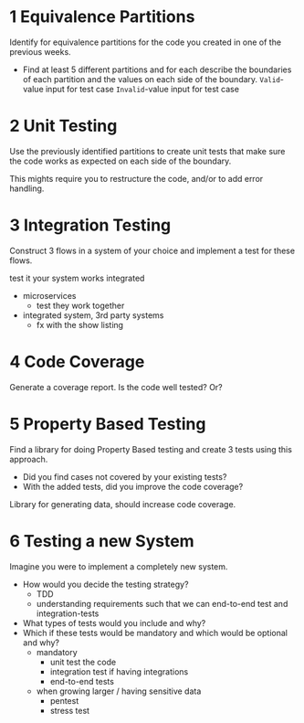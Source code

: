 # 1 Equivalence Partitions
Identify for equivalence partitions for the code you created in one of the previous weeks.

- Find at least 5 different partitions and for each describe the boundaries of each partition and the values on each side of the boundary.
`Valid`-value input for test case
`Invalid`-value input for test case
# 2 Unit Testing
Use the previously identified partitions to create unit tests that make sure the code works as expected on each side of the boundary.

This mights require you to restructure the code, and/or to add error handling.

# 3 Integration Testing
Construct 3 flows in a system of your choice and implement a test for these flows.

test it your system works integrated

- microservices
	- test they work together
- integrated system, 3rd party systems
	- fx with the show listing
# 4 Code Coverage
Generate a coverage report. Is the code well tested? Or?


# 5 Property Based Testing
Find a library for doing Property Based testing and create 3 tests using this approach.

- Did you find cases not covered by your existing tests?
- With the added tests, did you improve the code coverage?

Library for generating data, should increase code coverage.

# 6 Testing a new System
Imagine you were to implement a completely new system.

- How would you decide the testing strategy?
	- TDD
	- understanding requirements such that we can end-to-end test and integration-tests 
- What types of tests would you include and why?
- Which if these tests would be mandatory and which would be optional and why?
	- mandatory
		- unit test the code
		- integration test if having integrations
		- end-to-end tests
	- when growing larger / having sensitive data
		- pentest
		- stress test

